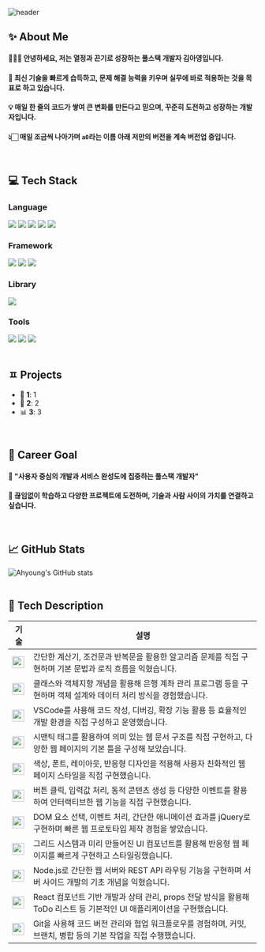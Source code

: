 <!--Header-->
![header](https://capsule-render.vercel.app/api?type=waving&color=2d1396&height=300&section=header&text=%E2%9C%A6%20Ahyoung%27s%20Code%20%E2%9C%A6&fontColor=ffffff&fontSize=44&animation=fadeIn)

</div>

<div>
  <!--Body-->
  
  ## ✨ About Me  
  #### 💁🏻‍♀️ 안녕하세요, 저는 **열정과 끈기**로 성장하는 풀스택 개발자 김아영입니다.<br/>
  #### 🚀 최신 기술을 빠르게 습득하고, 문제 해결 능력을 키우며 실무에 바로 적용하는 것을 목표로 하고 있습니다.<br/>
  #### 💡 매일 한 줄의 코드가 쌓여 큰 변화를 만든다고 믿으며, 꾸준히 도전하고 성장하는 개발자입니다.<br/>
  #### 👆🏻 매일 조금씩 나아가며 `a0`라는 이름 아래 저만의 버전을 계속 버전업 중입니다.
  <br/>

  ## 💻 Tech Stack  

  ### Language  
  <img src="https://img.shields.io/badge/Python-3776AB?style=flat-square&logo=Python&logoColor=white"/>
  <img src="https://img.shields.io/badge/JavaScript-F7DF1E?style=flat-square&logo=JavaScript&logoColor=white"/>
  <img src="https://img.shields.io/badge/Java-007396?style=flat-square&logo=Java&logoColor=white"/>
  <img src="https://img.shields.io/badge/HTML5-E34F26?style=flat-square&logo=HTML5&logoColor=white"/>
  <img src="https://img.shields.io/badge/CSS3-1572B6?style=flat-square&logo=CSS3&logoColor=white"/>
  <br/>

  ### Framework  
  <img src="https://img.shields.io/badge/React-61DAFB?style=flat-square&logo=React&logoColor=white"/>
  <img src="https://img.shields.io/badge/Bootstrap-7952B3?style=flat-square&logo=Bootstrap&logoColor=white"/>
  <img src="https://img.shields.io/badge/Node.js-339933?style=flat-square&logo=Node.js&logoColor=white"/>
  <br/>

  ### Library  
  <img src="https://img.shields.io/badge/jQuery-0769AD?style=flat-square&logo=jQuery&logoColor=white"/>
  <br/>

  ### Tools  
  <img src="https://img.shields.io/badge/Git-F05032?style=flat-square&logo=Git&logoColor=white"/>
  <img src="https://img.shields.io/badge/GitHub-181717?style=flat-square&logo=GitHub&logoColor=white"/>
  <img src="https://img.shields.io/badge/VSCode-007ACC?style=flat-square&logo=Visual%20Studio%20Code&logoColor=white"/>
  <br/><br/>

  ## ㅍ Projects  
  - 🎯 **1**: 1
  - 📝 **2**: 2
  - 📊 **3**: 3
<br/>

## 🧭 Career Goal  
#### :mag_right: **"사용자 중심의 개발과 서비스 완성도에 집중하는 풀스택 개발자"**  
#### :seedling: 끊임없이 학습하고 다양한 프로젝트에 도전하며, 기술과 사람 사이의 가치를 연결하고 싶습니다.
<br/>

## 📈 GitHub Stats  
 ![Ahyoung's GitHub stats](https://github-readme-stats.vercel.app/api?username=ay0ung&show_icons=true&theme=tokyonight)
<br/><br/>


## 🧾 Tech Description  

| 기술 | 설명 |
|---|---|
| <img src="https://img.shields.io/badge/Python-3776AB?style=flat-square&logo=Python&logoColor=white" height="24" /> | 간단한 계산기, 조건문과 반복문을 활용한 알고리즘 문제를 직접 구현하며 기본 문법과 로직 흐름을 익혔습니다. |
| <img src="https://img.shields.io/badge/Java-007396?style=flat-square&logo=Java&logoColor=white" height="24" /> | 클래스와 객체지향 개념을 활용해 은행 계좌 관리 프로그램 등을 구현하며 객체 설계와 데이터 처리 방식을 경험했습니다. |
| <img src="https://img.shields.io/badge/Visual_Studio_Code-007ACC?style=flat-square&logo=Visual-Studio-Code&logoColor=white" height="24" /> | VSCode를 사용해 코드 작성, 디버깅, 확장 기능 활용 등 효율적인 개발 환경을 직접 구성하고 운영했습니다. |
| <img src="https://img.shields.io/badge/HTML5-E34F26?style=flat-square&logo=HTML5&logoColor=white" height="24" /> | 시맨틱 태그를 활용하여 의미 있는 웹 문서 구조를 직접 구현하고, 다양한 웹 페이지의 기본 틀을 구성해 보았습니다. |
| <img src="https://img.shields.io/badge/CSS3-1572B6?style=flat-square&logo=CSS3&logoColor=white" height="24" /> | 색상, 폰트, 레이아웃, 반응형 디자인을 적용해 사용자 친화적인 웹 페이지 스타일을 직접 구현했습니다. |
| <img src="https://img.shields.io/badge/JavaScript-F7DF1E?style=flat-square&logo=JavaScript&logoColor=white" height="24" /> | 버튼 클릭, 입력값 처리, 동적 콘텐츠 생성 등 다양한 이벤트를 활용하여 인터랙티브한 웹 기능을 직접 구현했습니다. |
| <img src="https://img.shields.io/badge/jQuery-0769AD?style=flat-square&logo=jQuery&logoColor=white" height="24" /> | DOM 요소 선택, 이벤트 처리, 간단한 애니메이션 효과를 jQuery로 구현하며 빠른 웹 프로토타입 제작 경험을 쌓았습니다. |
| <img src="https://img.shields.io/badge/Bootstrap-7952B3?style=flat-square&logo=Bootstrap&logoColor=white" height="24" /> | 그리드 시스템과 미리 만들어진 UI 컴포넌트를 활용해 반응형 웹 페이지를 빠르게 구현하고 스타일링했습니다. |
| <img src="https://img.shields.io/badge/Node.js-339933?style=flat-square&logo=Node.js&logoColor=white" height="24" /> | Node.js로 간단한 웹 서버와 REST API 라우팅 기능을 구현하며 서버 사이드 개발의 기초 개념을 익혔습니다. |
| <img src="https://img.shields.io/badge/React-61DAFB?style=flat-square&logo=React&logoColor=white" height="24" /> | React 컴포넌트 기반 개발과 상태 관리, props 전달 방식을 활용해 ToDo 리스트 등 기본적인 UI 애플리케이션을 구현했습니다. |
| <img src="https://img.shields.io/badge/Git-F05032?style=flat-square&logo=Git&logoColor=white" height="24" /> | Git을 사용해 코드 버전 관리와 협업 워크플로우를 경험하며, 커밋, 브랜치, 병합 등의 기본 작업을 직접 수행했습니다. |




  <br/><br/>
</div>
